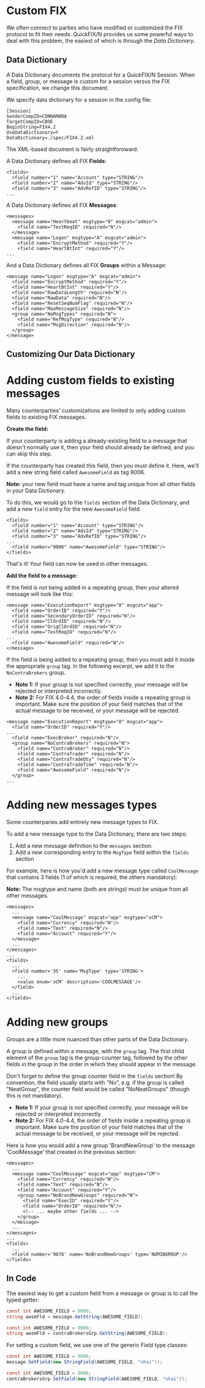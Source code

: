 Custom FIX
==========

We often connect to parties who have modified or customized the FIX
protocol to fit their needs.  QuickFIX/N provides us some powerful ways
to deal with this problem, the easiest of which is through the *Data
Dictionary*.

Data Dictionary
---------------

A Data Dictionary documents the protocol for a QuickFIX/N Session.  When 
a field, group, or message is custom for a session versus the
FIX specification, we change this document.

We specify data dictionary for a session in the config file:

```
[Session]
SenderCompID=CONNAMARA
TargetCompID=CBOE
BeginString=FIX4.2
UseDataDictionary=Y
DataDictionary=./spec/FIX4.2.xml
```

The XML-based document is fairly straightforoward.

A Data Dictionary defines all FIX **Fields**:

```
<fields>
  <field number="1" name="Account" type="STRING"/>
  <field number="2" name="AdvId" type="STRING"/>
  <field number="3" name="AdvRefID" type="STRING"/>
...
```
A Data Dictionary defines all FIX **Messages**:

```
<messages>
  <message name="Heartbeat" msgtype="0" msgcat="admin">
    <field name="TestReqID" required="N"/>
  </message>
  <message name="Logon" msgtype="A" msgcat="admin">
    <field name="EncryptMethod" required="Y"/>
    <field name="HeartBtInt" required="Y"/>
...
```

And a Data Dictionary defines all FIX **Groups** within a Message:

```
<message name="Logon" msgtype="A" msgcat="admin">
  <field name="EncryptMethod" required="Y"/>
  <field name="HeartBtInt" required="Y"/>
  <field name="RawDataLength" required="N"/>
  <field name="RawData" required="N"/>
  <field name="ResetSeqNumFlag" required="N"/>
  <field name="MaxMessageSize" required="N"/>
  <group name="NoMsgTypes" required="N">
    <field name="RefMsgType" required="N"/>
    <field name="MsgDirection" required="N"/>
  </group>
</message>
```

Customizing Our Data Dictionary
-------------------------------

Adding custom fields to existing messages
=========================================

Many counterparties' customizations are limited to only adding custom fields to existing FIX messages.

**Create the field:**

If your counterparty is adding a already-existing field to a message that doesn't
normally use it, then your field should already be defined, and you can skip this step.

If the counterparty has created this field, then you must define it.
Here, we'll add a new string field called `AwesomeField` as tag 9006.

**Note:** your new field must have a name and tag unique from all other fields in your Data Dictionary.

To do this, we would go to the `fields` section of the Data Dictionary,
and add a new `field` entry for the new `AwesomeField` field.

```
<fields>
  <field number="1" name="Account" type="STRING"/>
  <field number="2" name="AdvId" type="STRING"/>
  <field number="3" name="AdvRefID" type="STRING"/>
...
  <field number="9006" name="AwesomeField" type="STRING"/>
</fields>
```

That's it!  Your field can now be used in other messages.

**Add the field to a message:**

If the field is *not* being added in a repeating group,
then your altered message will look like this:

```
<message name="ExecutionReport" msgtype="8" msgcat="app">
  <field name="OrderID" required="Y"/>
  <field name="SecondaryOrderID" required="N"/>
  <field name="ClOrdID" required="N"/>
  <field name="OrigClOrdID" required="N"/>
  <field name="TestReqID" required="N"/>
...
  <field name="AwesomeField" required="N"/>
</message>
```

If the field *is* being added to a repeating group,
then you must add it inside the appropriate `group` tag.
In the following excerpt, we add it to the `NoContraBrokers` group.

* **Note 1:** If your group is not specified correctly, your message will be rejected
or interpreted incorrectly.
* **Note 2:** For FIX 4.0-4.4, the order of fields inside a repeating group is important.
Make sure the position of your field matches that of the actual message to be received,
or your message will be rejected.

```
<message name="ExecutionReport" msgtype="8" msgcat="app">
  <field name="OrderID" required="Y"/>
...
  <field name="ExecBroker" required="N"/>
  <group name="NoContraBrokers" required="N">
    <field name="ContraBroker" required="N"/>
    <field name="ContraTrader" required="N"/>
    <field name="ContraTradeQty" required="N"/>
    <field name="ContraTradeTime" required="N"/>
    <field name="AwesomeField" required="N"/>
  </group>
...
```

Adding new messages types
=========================

Some counterparies add entirely new message types to FIX.

To add a new message type to the Data Dictionary, there are two steps:

1. Add a new message definition to the `messages` section.
2. Add a new corresponding entry to the `MsgType` field within the `fields` section

For example, here is how you'd add a new message type called `CoolMessage`
that contains 3 fields (1 of which is required, the others mandatory):

**Note:** The msgtype and name (both are strings) must be unique from all other messages.

```
<messages>
  ...
  <message name="CoolMessage" msgcat="app" msgtype="xCM">
    <field name="Currency" required="N"/>
    <field name="Text" required="N"/>
    <field name="Account" required="Y"/>
  </message>
  ...
</messages>
...
<fields>
  ...
  <field number='35' name='MsgType' type='STRING'>
    ...
    <value enum='xCM' description='COOLMESSAGE'/>
  </field>
  ...
</fields>
```

Adding new groups
=================

Groups are a little more nuanced than other parts of the Data Dictionary.

A group is defined within a message, with the `group` tag.  The first child
element of the `group` tag is the group-counter tag, followed by the
other fields in the group in the order in which they should appear in
the message.

Don't forget to define the group counter field in the `fields` section!
By convention, the field usually starts with "No", e.g. if the group is called
"NeatGroup", the counter field would be called "NoNeatGroups" (though this is
not mandatory).

* **Note 1:** If your group is not specified correctly, your message will be rejected
or interpreted incorrectly.
* **Note 2:** For FIX 4.0-4.4, the order of fields inside a repeating group is important.
Make sure the position of your field matches that of the actual message to be received,
or your message will be rejected.

Here is how you would add a new group 'BrandNewGroup' to the message 'CoolMessage' that
created in the previous section:

```
<messages>
  ...
  <message name="CoolMessage" msgcat="app" msgtype="CM">
    <field name="Currency" required="N"/>
    <field name="Text" required="N"/>
    <field name="Account" required="Y"/>
    <group name="NoBrandNewGroups" required="N">
      <field name="ExecID" required="Y"/>
      <field name="OrderID" required="N"/>
      <!-- ... maybe other fields ... -->
    </group>
  </message>
  ...
</messages>
...
<fields>
  ...
  <field number='9876' name='NoBrandNewGroups' type='NUMINGROUP'/>
</fields>
```

In Code
-------

The easiest way to get a custom field from a message or group is to call
the typed getter:

```c#
const int AWESOME_FIELD = 9006;
string awsmFld = message.GetString(AWESOME_FIELD);
```

```c#
const int AWESOME_FIELD = 9006;
string awsmFld = contraBrokersGrp.GetString(AWESOME_FIELD);
```

For setting a custom field, we use one of the generic Field type classes:

```c#
const int AWESOME_FIELD = 9006;
message.SetField(new StringField(AWESOME_FIELD, "ohai"));
```

```c#
const int AWESOME_FIELD = 9006;
contraBrokersGrp.SetField(new StringField(AWESOME_FIELD, "ohai"));
```
